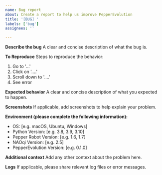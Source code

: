 ```yaml
---
name: Bug report
about: Create a report to help us improve PepperEvolution
title: '[BUG] '
labels: ['bug']
assignees: ''

---
```


**Describe the bug**
A clear and concise description of what the bug is.

**To Reproduce**
Steps to reproduce the behavior:
1. Go to '...'
2. Click on '....'
3. Scroll down to '....'
4. See error

**Expected behavior**
A clear and concise description of what you expected to happen.

**Screenshots**
If applicable, add screenshots to help explain your problem.

**Environment (please complete the following information):**
 - OS: [e.g. macOS, Ubuntu, Windows]
 - Python Version: [e.g. 3.8, 3.9, 3.10]
 - Pepper Robot Version: [e.g. 1.6, 1.7]
 - NAOqi Version: [e.g. 2.5]
 - PepperEvolution Version: [e.g. 0.1.0]

**Additional context**
Add any other context about the problem here.

**Logs**
If applicable, please share relevant log files or error messages.
